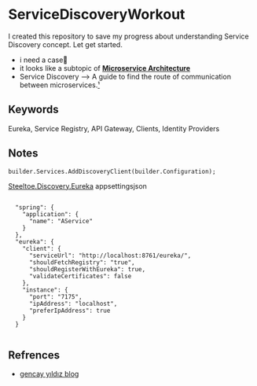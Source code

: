 # ServiceDiscoveryWorkout
I created this repository to save my progress about understanding Service Discovery concept. Let get started.

- i need a case📌
- it looks like a subtopic of **[Microservice Architecture](https://www.edureka.co/blog/interview-questions/microservices-interview-questions/#workingofmicroservices)**
- Service Discovery –> A guide to find the route of communication between microservices.[¹][1]
## Keywords
Eureka, Service Registry, API Gateway, Clients, Identity Providers
## Notes
`builder.Services.AddDiscoveryClient(builder.Configuration);`

[Steeltoe.Discovery.Eureka](https://www.nuget.org/packages/Steeltoe.Discovery.Eureka/)
appsettingsjson
```

  "spring": {
    "application": {
      "name": "AService"
    }
  },
  "eureka": {
    "client": {
      "serviceUrl": "http://localhost:8761/eureka/",
      "shouldFetchRegistry": "true",
      "shouldRegisterWithEureka": true,
      "validateCertificates": false
    },
    "instance": {
      "port": "7175",
      "ipAddress": "localhost",
      "preferIpAddress": true
    }
  }
  
  ```
## Refrences
- [gencay yıldız blog](https://www.gencayyildiz.com/blog/netflix-eureka-server-ile-service-discovery/)

[1]: https://www.edureka.co/blog/interview-questions/microservices-interview-questions/#workingofmicroservices:~:text=Service%20Discovery%C2%A0%E2%80%93%20A%20guide%20to%20find%20the%20route%20of%20communication%20between%20microservices "tanım"